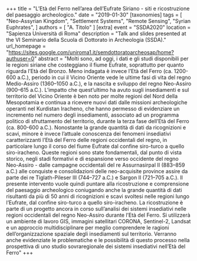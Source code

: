 +++
title = "L’Età del Ferro nell’area dell’Eufrate Siriano - siti e ricostruzione del paesaggio archeologico."
date = "2019-01-30"
[taxonomies]
tags = [
  "Neo-Assyrian Kingdom",
  "Settlement Systems",
  "Remote Sensing",
  "Syrian Euphrates",
]
authors = [ "A. Titolo" ]
[extra]
event = "SSDA2020"
location = "Sapienza Università di Roma"
description = "Talk and slides presented at the VI Seminario della Scuola di Dottorato in Archeologia (SSDA)."
url_homepage = "https://sites.google.com/uniroma1.it/semdottoratoarcheosap/home?authuser=0"
abstract = "Molti sono, ad oggi, i dati e gli studi disponibili per le regioni siriane che costeggiano il fiume Eufrate, soprattutto per quanto riguarda l’Età del Bronzo. Meno indagata è invece l’Età del Ferro (ca. 1200-600 a.C.), periodo in cui il Vicino Oriente vede le ultime fasi di vita del regno Medio-Assiro (1360–1050 a.C.), e la nascita e sviluppo del regno Neo-Assiro (900–615 a.C.). L’impatto che quest’ultimo ha avuto sugli insediamenti e sul territorio del Vicino Oriente è ben noto per molte regioni del Nord della Mesopotamia e continua a ricevere nuovi dati dalle missioni archeologiche operanti nel Kurdistan Iracheno, che hanno permesso di evidenziare un incremento nel numero degli insediamenti, associato ad un programma politico di sfruttamento del territorio, durante la terza fase dell’Età del Ferro (ca. 800-600 a.C.). Nonostante la grande quantità di dati da ricognizioni e scavi, minore è invece l’attuale conoscenza dei fenomeni insediativi caratterizzanti l’Età del Ferro delle regioni occidentali del regno, in particolare lungo il corso del fiume Eufrate dal confine siro-turco a quello siro-iracheno. Queste regioni sono state fondamentali, dal punto di vista storico, negli stadi formativi e di espansione verso occidente del regno Neo-Assiro - dalle campagne occidentali del re Assurnasirpal II (883–859 a.C.) alle conquiste e consolidazioni delle neo-acquisite province assire da parte dei re Tiglath-Pileser III (744–727 a.C.) e Sargon II (721–705 a.C.). Il presente intervento vuole quindi puntare alla ricostruzione e comprensione del paesaggio archeologico coniugando anche la grande quantità di dati risultanti da più di 50 anni di ricognizioni e scavi svoltesi nelle regioni lungo l’Eufrate, dal confine siro-turco a quello siro-iracheno. La ricostruzione è parte di un progetto ancora in corso sull’analisi dei sistemi insediativi nelle regioni occidentali del regno Neo-Assiro durante l’Età del Ferro. Si utilizzerà un ambiente di lavoro GIS, immagini satellitari CORONA, Sentinel-2, Landsat e un approccio multidisciplinare per meglio comprendere le ragioni dell’organizzazione spaziale degli insediamenti sul territorio. Verranno anche evidenziate le problematiche e le possibilità di questo processo nella prospettiva di uno studio sovraregionale dei sistemi insediativi nell’Età del Ferro"
+++


